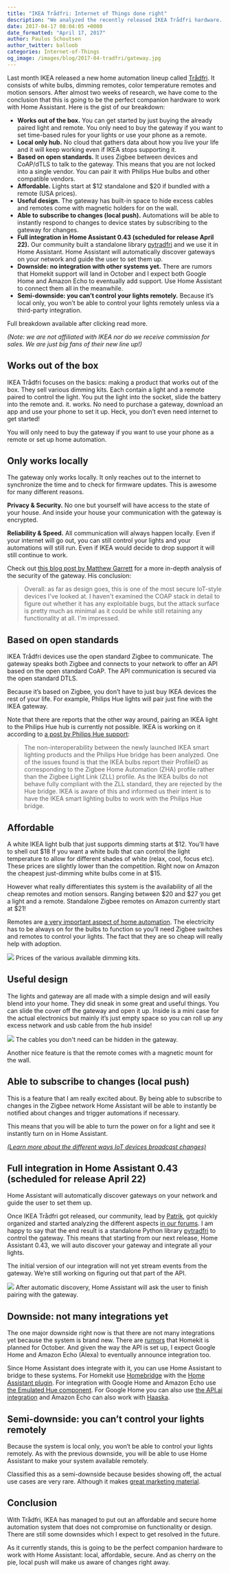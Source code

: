 ```yaml
---
title: "IKEA Trådfri: Internet of Things done right"
description: "We analyzed the recently released IKEA Trådfri hardware. It is the perfect companion hardware to Home Assistant."
date: 2017-04-17 08:04:05 +0000
date_formatted: "April 17, 2017"
author: Paulus Schoutsen
author_twitter: balloob
categories: Internet-of-Things
og_image: /images/blog/2017-04-tradfri/gateway.jpg
---
```


Last month IKEA released a new home automation lineup called [Trådfri][tradfri]. It consists of white bulbs, dimming remotes, color temperature remotes and motion sensors. After almost two weeks of research, we have come to the conclusion that this is going to be the perfect companion hardware to work with Home Assistant. Here is the gist of our breakdown:

 - **Works out of the box.** You can get started by just buying the already paired light and remote. You only need to buy the gateway if you want to set time-based rules for your lights or use your phone as a remote.
 - **Local only hub.** No cloud that gathers data about how you live your life and it will keep working even if IKEA stops supporting it.
 - **Based on open standards.** It uses Zigbee between devices and CoAP/dTLS to talk to the gateway. This means that you are not locked into a single vendor. You can pair it with Philips Hue bulbs and other compatible vendors.
 - **Affordable.** Lights start at $12 standalone and $20 if bundled with a remote (USA prices).
 - **Useful design.** The gateway has built-in space to hide excess cables and remotes come with magnetic holders for on the wall.
 - **Able to subscribe to changes (local push).** Automations will be able to instantly respond to changes to device states by subscribing to the gateway for changes.
 - **Full integration in Home Assistant 0.43 (scheduled for release April 22).** Our community built a standalone library [pytradfri] and we use it in Home Assistant. Home Assistant will automatically discover gateways on your network and guide the user to set them up.
 - **Downside: no integration with other systems yet.** There are rumors that Homekit support will land in October and I expect both Google Home and Amazon Echo to eventually add support. Use Home Assistant to connect them all in the meanwhile.
 - **Semi-downside: you can’t control your lights remotely.** Because it’s local only, you won’t be able to control your lights remotely unless via a third-party integration.

Full breakdown available after clicking read more.

_(Note: we are not affiliated with IKEA nor do we receive commission for sales. We are just big fans of their new line up!)_

<!--more-->
## Works out of the box

IKEA Trådfri focuses on the basics: making a product that works out of the box. They sell various dimming kits. Each contain a light and a remote paired to control the light. You put the light into the socket, slide the battery into the remote and. it. works. No need to purchase a gateway, download an app and use your phone to set it up. Heck, you don’t even need internet to get started!

You will only need to buy the gateway if you want to use your phone as a remote or set up home automation.

## Only works locally

The gateway only works locally. It only reaches out to the internet to synchronize the time and to check for firmware updates. This is awesome for many different reasons.

**Privacy & Security.** No one but yourself will have access to the state of your house. And inside your house your communication with the gateway is encrypted.

**Reliability & Speed.** All communication will always happen locally. Even if your internet will go out, you can still control your lights and your automations will still run. Even if IKEA would decide to drop support it will still continue to work.

Check out [this blog post by Matthew Garrett][mjg59] for a more in-depth analysis of the security of the gateway. His conclusion:

<blockquote>
  Overall: as far as design goes, this is one of the most secure IoT-style devices I've looked at. I haven't examined the COAP stack in detail to figure out whether it has any exploitable bugs, but the attack surface is pretty much as minimal as it could be while still retaining any functionality at all. I'm impressed.
</blockquote>

## Based on open standards

IKEA Trådfri devices use the open standard Zigbee to communicate. The gateway speaks both Zigbee and connects to your network to offer an API based on the open standard CoAP. The API communication is secured via the open standard DTLS.

Because it’s based on Zigbee, you don’t have to just buy IKEA devices the rest of your life. For example, Philips Hue lights will pair just fine with the IKEA gateway.

Note that there are reports that the other way around, pairing an IKEA light to the Philips Hue hub is currently not possible. IKEA is working on it according to [a post by Philips Hue support][hue-support]:

<blockquote>
  The non-interoperability between the newly launched IKEA smart lighting products and the Philips Hue bridge has been analyzed. One of the issues found is that the IKEA bulbs report their ProfileID as corresponding to the Zigbee Home Automation (ZHA) profile rather than the Zigbee Light Link (ZLL) profile. As the IKEA bulbs do not behave fully compliant with the ZLL standard, they are rejected by the Hue bridge. IKEA is aware of this and informed us their intent is to have the IKEA smart lighting bulbs to work with the Philips Hue bridge.
</blockquote>

## Affordable

A white IKEA light bulb that just supports dimming starts at $12. You’ll have to shell out $18 If you want a white bulb that can control the light temperature to allow for different shades of white (relax, cool, focus etc). These prices are slightly lower than the competition. Right now on Amazon the cheapest just-dimming white bulbs come in at $15.

However what really differentiates this system is the availability of all the cheap remotes and motion sensors. Ranging between $20 and $27 you get a light and a remote. Standalone Zigbee remotes on Amazon currently start at $21!

Remotes are [a very important aspect of home automation][perfect]. The electricity has to be always on for the bulbs to function so you’ll need Zigbee switches and remotes to control your lights. The fact that they are so cheap will really help with adoption.

<p class='img'>
<img src='/images/blog/2017-04-tradfri/prices.png' />
Prices of the various available dimming kits.
</p>

## Useful design

The lights and gateway are all made with a simple design and will easily blend into your home.  They did sneak in some great and useful things. You can slide the cover off the gateway and open it up. Inside is a mini case for the actual electronics but mainly it’s just empty space so you can roll up any excess network and usb cable from the hub inside!

<p class='img'>
<img src='/images/blog/2017-04-tradfri/gateway.jpg' />
The cables you don't need can be hidden in the gateway.
</p>

Another nice feature is that the remote comes with a magnetic mount for the wall.

## Able to subscribe to changes (local push)

This is a feature that I am really excited about. By being able to subscribe to changes in the Zigbee network Home Assistant will be able to instantly be notified about changes and trigger automations if necessary.

This means that you will be able to turn the power on for a light and see it instantly turn on in Home Assistant.

[_(Learn more about the different ways IoT devices broadcast changes)_][classification]

## Full integration in Home Assistant 0.43 (scheduled for release April 22)

Home Assistant will automatically discover gateways on your network and guide the user to set them up.

Once IKEA Trådfri got released, our community, lead by [Patrik], got quickly organized and started analyzing the different aspects [in our forums][forums]. I am happy to say that the end result is a standalone Python library [pytradfri] to control the gateway. This means that starting from our next release, Home Assistant 0.43, we will auto discover your gateway and integrate all your lights.

The initial version of our integration will not yet stream events from the gateway. We’re still working on figuring out that part of the API.

<p class='img'>
<img src='/images/blog/2017-04-tradfri/discovery.png' />
After automatic discovery, Home Assistant will ask the user to finish pairing with the gateway.
</p>

## Downside: not many integrations yet

The one major downside right now is that there are not many integrations yet because the system is brand new. There are [rumors] that Homekit is planned for October. And given the way the API is set up, I expect Google Home and Amazon Echo (Alexa) to eventually announce integration too.

Since Home Assistant does integrate with it, you can use Home Assistant to bridge to these systems. For Homekit use [Homebridge] with the [Home Assistant plugin][hb-hass]. For integration with Google Home and Amazon Echo use [the Emulated Hue component][emulated_hue]. For Google Home you can also use [the API.ai integration][apiai] and Amazon Echo can also work with [Haaska].

## Semi-downside: you can’t control your lights remotely

Because the system is local only, you won’t be able to control your lights remotely. As with the previous downside, you will be able to use Home Assistant to make your system available remotely.

Classified this as a semi-downside because besides showing off, the actual use cases are very rare. Although it makes [great marketing material].

## Conclusion

With Trådfri, IKEA has managed to put out an affordable and secure home automation system that does not compromise on functionality or design. There are still some downsides which I expect to get resolved in the future.

As it currently stands, this is going to be the perfect companion hardware to work with Home Assistant: local, affordable, secure. And as cherry on the pie, local push will make us aware of changes right away.

[tradfri]: http://www.ikea.com/us/en/catalog/categories/departments/lighting/36812/
[mjg59]: http://mjg59.dreamwidth.org/47803.html
[hue-support]: https://developers.meethue.com/content/philips-hue-and-ikea-tr%C3%A5dfri#comment-2686
[perfect]: /blog/2016/01/19/perfect-home-automation/#you-should-not-have-to-adapt-to-technology
[Patrik]: https://github.com/ggravlingen
[forums]: https://community.home-assistant.io/t/ikea-tradfri-gateway-zigbee/14788
[pytradfri]: https://github.com/ggravlingen/pytradfri
[rumors]: https://github.com/bwssytems/ha-bridge/issues/570#issuecomment-293505087
[Homebridge]: https://github.com/nfarina/homebridge
[hb-hass]: https://github.com/home-assistant/homebridge-homeassistant
[emulated_hue]: /components/emulated_hue/
[apiai]: /components/apiai/
[Haaska]: https://github.com/auchter/haaska
[great marketing material]: https://i2.wp.com/blog.smartthings.com/wp-content/uploads/2014/06/summer-vacay-683x405-blog.png?fit=683%2C405&ssl=1
[classification]: /blog/2016/02/12/classifying-the-internet-of-things/
